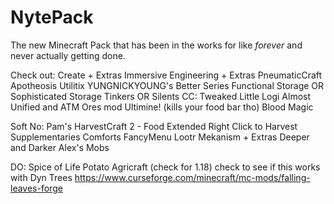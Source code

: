 # NytePack
The new Minecraft Pack that has been in the works for like *forever* and never actually getting done.

Check out:
Create + Extras
Immersive Engineering + Extras
PneumaticCraft
Apotheosis
Utilitix
YUNGNICKYOUNG's Better Series
Functional Storage OR Sophisticated Storage
Tinkers OR Silents
CC: Tweaked
Little Logi
Almost Unified and ATM Ores mod
Ultimine! (kills your food bar tho)
Blood Magic

Soft No:
Pam's HarvestCraft 2 - Food Extended
Right Click to Harvest
Supplementaries
Comforts
FancyMenu
Lootr
Mekanism + Extras
Deeper and Darker
Alex's Mobs

DO:
Spice of Life Potato
Agricraft (check for 1.18)
check to see if this works with Dyn Trees https://www.curseforge.com/minecraft/mc-mods/falling-leaves-forge
